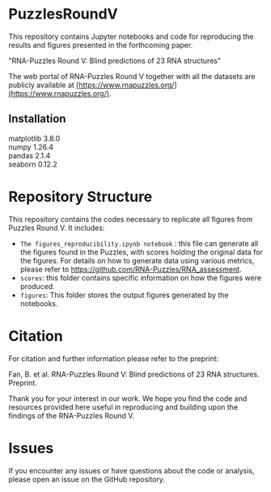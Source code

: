 # PuzzlesRoundV

This repository contains Jupyter notebooks and code for reproducing the results and figures presented in the forthcoming paper.

"RNA-Puzzles Round V: Blind predictions of 23 RNA structures"

The web portal of RNA-Puzzles Round V together with all the datasets are publicly available at [https://www.rnapuzzles.org/](https://www.rnapuzzles.org/).

## Installation
matplotlib                3.8.0   
numpy                     1.26.4    
pandas                    2.1.4  
seaborn                   0.12.2   

# Repository Structure
This repository contains the codes necessary to replicate all figures from Puzzles Round V. It includes:

- `The figures_reproducibility.ipynb notebook` : this file can generate all the figures found in the Puzzles, with scores holding the original data for the figures. For details on how to generate data using various metrics, please refer to https://github.com/RNA-Puzzles/RNA_assessment.
- `scores`: this folder contains specific information on how the figures were produced.
- `figures`: This folder stores the output figures generated by the notebooks.

# Citation
For citation and further information please refer to the preprint:

Fan, B. et al. RNA-Puzzles Round V: Blind predictions of 23 RNA structures. Preprint.

Thank you for your interest in our work. We hope you find the code and resources provided here useful in reproducing and building upon the findings of the RNA-Puzzles Round V.

# Issues
If you encounter any issues or have questions about the code or analysis, please open an issue on the GitHub repository.

  
